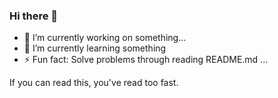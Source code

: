 ### Hi there 👋
- 🔭 I’m currently working on something...
- 🌱 I’m currently learning something
- ⚡ Fun fact: Solve problems through reading README.md ...

If you can read this, you've read too fast.
<!--
**so02iti01/so02iti01** is a ✨ _special_ ✨ repository because its `README.md` (this file) appears on your GitHub profile.

Here are some ideas to get you started:

- 🔭 I’m currently working on ...
- 🌱 I’m currently learning ...
- 👯 I’m looking to collaborate on ...
- 🤔 I’m looking for help with ...
- 💬 Ask me about ...
- 📫 How to reach me: ...
- 😄 Pronouns: ...
- ⚡ Fun fact: ...
-->
